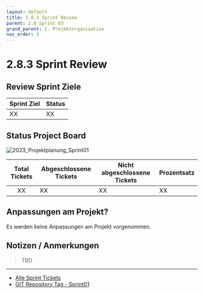 ```yaml
---
layout: default
title: 2.8.3 Sprint Review
parent: 2.8 Sprint 03
grand_parent: 2. Projektorganisation
nav_order: 3
---
```


# 2.8.3 Sprint Review

## Review Sprint Ziele

| **Sprint Ziel** | **Status** |
| --------------- | ---------- |
| XX              | XX         |

## Status Project Board

![2023_Projektplanung_Sprint01](../../../resources/images/2023XXXX_Projektplanung_Sprint01.png)

| **Total Tickets** | **Abgeschlossene Tickets** | **Nicht abgeschlossene Tickets** | **Prozentsatz** |
| :---------------: | -------------------------- | -------------------------------- | --------------- |
|        XX         | XX                         | XX                               | XX              |

## Anpassungen am Projekt?

Es werden keine Anpassungen am Projekt vorgenommen.

## Notizen / Anmerkungen

> TBD

---

- [Alle Sprint Tickets](XX)
- [GIT Repository Tag - Sprint01](XX)

